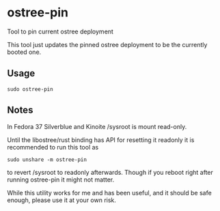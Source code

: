 # ostree-pin
Tool to pin current ostree deployment

This tool just updates the pinned ostree deployment
to be the currently booted one.

## Usage

`sudo ostree-pin`

## Notes

In Fedora 37 Silverblue and Kinoite /sysroot is mount read-only.

Until the libostree/rust binding has API for resetting it readonly
it is recommended to run this tool as

`sudo unshare -m ostree-pin`

to revert /sysroot to readonly afterwards.
Though if you reboot right after running ostree-pin it might not matter.

While this utility works for me and has been useful,
and it should be safe enough, please use it at your own risk.
